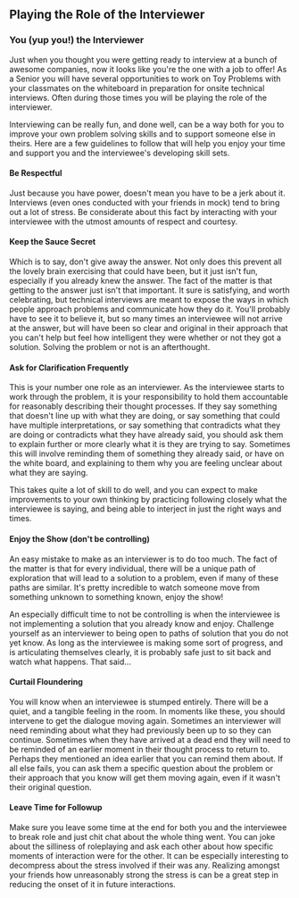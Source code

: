 ## Playing the Role of the Interviewer

### You (yup you!) the Interviewer

Just when you thought you were getting ready to interview at a bunch of awesome companies, now it looks like you're the one with a job to offer! As a Senior you will have several opportunities to work on Toy Problems with your classmates on the whiteboard in preparation for onsite technical interviews. Often during those times you will be playing the role of the interviewer.

Interviewing can be really fun, and done well, can be a way both for you to improve your own problem solving skills and to support someone else in theirs. Here are a few guidelines to follow that will help you enjoy your time and support you and the interviewee's developing skill sets.

#### Be Respectful

Just because you have power, doesn't mean you have to be a jerk about it. Interviews (even ones conducted with your friends in mock) tend to bring out a lot of stress. Be considerate about this fact by interacting with your interviewee with the utmost amounts of respect and courtesy.

#### Keep the Sauce Secret

Which is to say, don't give away the answer. Not only does this prevent all the lovely brain exercising that could have been, but it just isn't fun, especially if you already knew the answer. The fact of the matter is that getting to the answer just isn't that important. It sure is satisfying, and worth celebrating, but technical interviews are meant to expose the ways in which people approach problems and communicate how they do it. You'll probably have to see it to believe it, but so many times an interviewee will not arrive at the answer, but will have been so clear and original in their approach that you can't help but feel how intelligent they were whether or not they got a solution. Solving the problem or not is an afterthought.

#### Ask for Clarification Frequently

This is your number one role as an interviewer. As the interviewee starts to work through the problem, it is your responsibility to hold them accountable for reasonably describing their thought processes. If they say something that doesn't line up with what they are doing, or say something that could have multiple interpretations, or say something that contradicts what they are doing or contradicts what they have already said, you should ask them to explain further or more clearly what it is they are trying to say. Sometimes this will involve reminding them of something they already said, or have on the white board, and explaining to them why you are feeling unclear about what they are saying.

This takes quite a lot of skill to do well, and you can expect to make improvements to your own thinking by practicing following closely what the interviewee is saying, and being able to interject in just the right ways and times.

#### Enjoy the Show (don't be controlling)

An easy mistake to make as an interviewer is to do too much. The fact of the matter is that for every individual, there will be a unique path of exploration that will lead to a solution to a problem, even if many of these paths are similar. It's pretty incredible to watch someone move from something unknown to something known, enjoy the show!

An especially difficult time to not be controlling is when the interviewee is not implementing a solution that you already know and enjoy. Challenge yourself as an interviewer to being open to paths of solution that you do not yet know. As long as the interviewee is making some sort of progress, and is articulating themselves clearly, it is probably safe just to sit back and watch what happens. That said...

#### Curtail Floundering

You will know when an interviewee is stumped entirely. There will be a quiet, and a tangible feeling in the room. In moments like these, you should intervene to get the dialogue moving again. Sometimes an interviewer will need reminding about what they had previously been up to so they can continue. Sometimes when they have arrived at a dead end they will need to be reminded of an earlier moment in their thought process to return to. Perhaps they mentioned an idea earlier that you can remind them about. If all else fails, you can ask them a specific question about the problem or their approach that you know will get them moving again, even if it wasn't their original question.


#### Leave Time for Followup

Make sure you leave some time at the end for both you and the interviewee to break role and just chit chat about the whole thing went. You can joke about the silliness of roleplaying and ask each other about how specific moments of interaction were for the other. It can be especially interesting to decompress about the stress involved if their was any. Realizing amongst your friends how unreasonably strong the stress is can be a great step in reducing the onset of it in future interactions.
